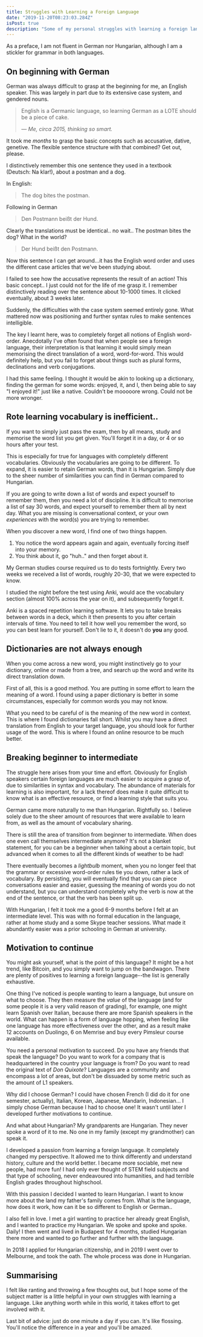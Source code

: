 ```yaml
---
title: Struggles with Learning a Foreign Language
date: "2019-11-20T08:23:03.284Z"
isPost: true
description: "Some of my personal struggles with learning a foreign language."
---
```


As a preface, I am not fluent in German nor Hungarian, although I am a stickler for grammar in both languages.

## On beginning with German

German was always difficult to grasp at the beginning for me, an English speaker. This was largely in part due to its extensive case system, and gendered nouns.

> English is a Germanic language, so learning German as a LOTE should be a piece of cake.
>
> &mdash; *Me, circa 2015, thinking so smart.*

It took me *months* to grasp the basic concepts such as accusative, dative, genetive. The flexible sentence structure with that combined? Get out, please.

I distinctively remember this one sentence they used in a textbook (Deutsch: Na klar!), about a postman and a dog.

In English:

> The dog bites the postman.

Following in German

> Den Postmann beißt der Hund.

Clearly the translations must be identical..  no wait.. The postman bites the dog? What in the world?

> Der Hund beißt den Postmann.

Now this sentence I can get around...it has the English word order and uses the different case articles that we've been studying about.

I failed to see how the accusative represents the result of an action! This basic concept.. I just could not for the life of me grasp it.
I remember distinctively reading over the sentence about 10-1000 times. It clicked eventually, about 3 weeks later.

Suddenly, the difficulties with the case system seemed entirely gone. What mattered now was positioning and further syntax rules to make sentences intelligible.

The key I learnt here, was to completely forget all notions of English word-order. Anecdotally I've often found that when people see a foreign language, their interpretation is that learning it would simply mean memorising the direct translation of a word, word-for-word. This would definitely help, but you fail to forget about things such as plural forms, declinations and verb conjugations.

I had this same feeling. I thought it would be akin to looking up a dictionary, finding the german for some words: enjoyed, it, and I, then being able to say "I enjoyed it!" just like a native. Couldn't be mooooore wrong. Could not be more wronger.

## Rote learning vocabulary is inefficient..

If you want to simply just pass the exam, then by all means, study and memorise the word list you get given. You'll forget it in a day, or 4 or so hours after your test.

This is especially for true for languages with completely different vocabularies. Obviously the vocabularies are going to be different. To expand, it is easier to retain German words, than it is Hungarian. Simply due to the sheer number of similarities you can find in German compared to Hungarian.

If you are going to write down a list of words and expect yourself to remember them, then you need a lot of discipline. It is difficult to memorise a list of say 30 words, and expect yourself to remember them all by next day. What you are missing is conversational context, or your own *experiences* with the word(s) you are trying to remember.

When you discover a new word, I find one of two things happen.
  1. You notice the word appears again and again, eventually forcing itself into your memory.
  2. You think about it, go "huh.." and then forget about it.

My German studies course required us to do tests fortnightly. Every two weeks we received a list of words, roughly 20-30, that we were expected to know.

I studied the night before the test using Anki, would ace the vocabulary section (almost 100% across the year on it), and subsequently forget it.

Anki is a spaced repetition learning software. It lets you to take breaks between words in a deck, which it then presents to you after certain intervals of time. You need to tell it how well you remember the word, so you can best learn for yourself. Don't lie to it, it doesn't do **you** any good.

## Dictionaries are not always enough

When you come across a new word, you might instinctively go to your dictionary, online or made from a tree, and search up the word and write its direct translation down.

First of all, this is a good method. You are putting in some effort to learn the meaning of a word.
I found using a paper dictionary is better in some circumstances, especially for common words you may not know.

What you need to be careful of is the meaning of the new word in context. This is where I found dictionaries fall short. Whilst you may have a direct translation from English to your target language, you should look for further usage of the word. This is where I found an online resource to be much better.

## Breaking beginner to intermediate

The struggle here arises from your time and effort. Obviously for English speakers certain foreign languages are much easier to acquire a grasp of, due to similarities in syntax and vocabulary. The abundance of materials for learning is also important, for a lack thereof does make it quite difficult to know what is an effective resource, or find a learning style that suits you.

German came more naturally to me than Hungarian. Rightfully so. I believe solely due to the sheer amount of resources that were available to learn from, as well as the amount of vocabulary sharing.

There is still the area of transition from beginner to intermediate. When does one even call themselves intermediate anymore? It's not a blanket statement, for you can be a beginner when talking about a certain topic, but advanced when it comes to all the different kinds of weather to be had!

There eventually becomes a *lightbulb* moment, when you no longer feel that the grammar or excessive word-order rules tie you down, rather a lack of vocabulary. By persisting, you will eventually find that you can piece conversations easier and easier, guessing the meaning of words you do not understand, but you can understand completely why the verb is now at the end of the sentence, or that the verb has been split up.

With Hungarian, I felt it took me a good 6-9 months before I felt at an intermediate level. This was with no formal education in the language, rather at home study and a some Skype teacher sessions. What made it abundantly easier was a prior schooling in German at university.

## Motivation to continue

You might ask yourself, what is the point of this language? It might be a hot trend, like Bitcoin, and you simply want to jump on the bandwagon. There are plenty of positives to learning a foreign language--the list is generally exhaustive.

One thing I've noticed is people wanting to learn a language, but unsure on what to choose. They then measure the *value* of the language (and for some people it is a very valid reason of grading), for example, one might learn Spanish over Italian, because there are more Spanish speakers in the world. What can happen is a form of language hopping, when feeling like one language has more effectiveness over the other, and as a result make 12 accounts on Duolingo, 6 on Memrise and buy every Pimsleur course available.

You need a personal motivation to succeed. Do you have any friends that speak the language? Do you want to work for a company that is headquartered in the country your language is from? Do you want to read the original text of *Don Quixote*? Languages are a community and encompass a lot of areas, but don't be dissuaded by some metric such as the amount of L1 speakers. 

Why did I choose German? I could have chosen French (I did do it for one semester, actually), Italian, Korean, Japanese, Mandarin, Indonesian... I simply chose German because I had to choose one! It wasn't until later I developed further motivations to continue.

And what about Hungarian? My grandparents are Hungarian. They never spoke a word of it to me. No one in my family (except my grandmother) can speak it.

I developed a passion from learning a foreign language. It completely changed my perspective. It allowed me to think differently and understand history, culture and the world better. I became more sociable, met new people, had more fun! I had only ever thought of STEM field subjects and that type of schooling, never endeavoured into humanities, and had terrible English grades throughout highschool.

With this passion I decided I wanted to learn Hungarian. I want to know more about the land my father's family comes from. What is the language, how does it work, how can it be so different to English or German..

I also fell in love. I met a girl wanting to practice her already great English, and I wanted to practice my Hungarian. We spoke and spoke and spoke. Daily! I then went and lived in Budapest for 4 months, studied Hungarian there more and wanted to go further and further with the language.

In 2018 I applied for Hungarian citizenship, and in 2019 I went over to Melbourne, and took the oath. The whole process was done in Hungarian.

## Summarising

I felt like ranting and throwing a few thoughts out, but I hope some of the subject matter is a little helpful in your own struggles with learning a language. Like anything worth while in this world, it takes effort to get involved with it.

Last bit of advice: just do one minute a day if you can. It's like flossing. You'll notice the difference in a year and you'll be amazed. 